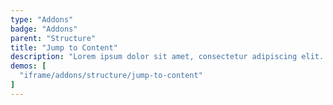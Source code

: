 ```yaml
---
type: "Addons"
badge: "Addons"
parent: "Structure"
title: "Jump to Content"
description: "Lorem ipsum dolor sit amet, consectetur adipiscing elit. Nunc tempus laoreet leo sit amet iaculis."
demos: [
  "iframe/addons/structure/jump-to-content"
]
---
```

